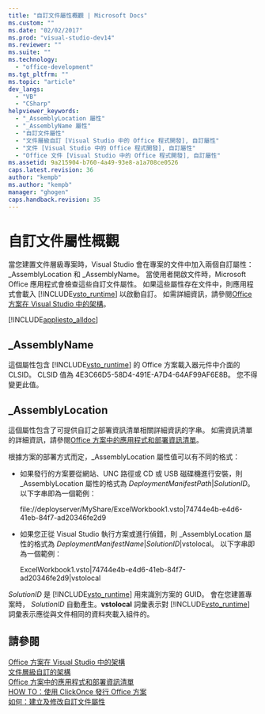 ```yaml
---
title: "自訂文件屬性概觀 | Microsoft Docs"
ms.custom: ""
ms.date: "02/02/2017"
ms.prod: "visual-studio-dev14"
ms.reviewer: ""
ms.suite: ""
ms.technology: 
  - "office-development"
ms.tgt_pltfrm: ""
ms.topic: "article"
dev_langs: 
  - "VB"
  - "CSharp"
helpviewer_keywords: 
  - "_AssemblyLocation 屬性"
  - "_AssemblyName 屬性"
  - "自訂文件屬性"
  - "文件層級自訂 [Visual Studio 中的 Office 程式開發], 自訂屬性"
  - "文件 [Visual Studio 中的 Office 程式開發], 自訂屬性"
  - "Office 文件 [Visual Studio 中的 Office 程式開發], 自訂屬性"
ms.assetid: 9a215904-b760-4a49-93e8-a1a708ce0526
caps.latest.revision: 36
author: "kempb"
ms.author: "kempb"
manager: "ghogen"
caps.handback.revision: 35
---
```

# 自訂文件屬性概觀
  當您建置文件層級專案時，Visual Studio 會在專案的文件中加入兩個自訂屬性：\_AssemblyLocation 和 \_AssemblyName。  當使用者開啟文件時，Microsoft Office 應用程式會檢查這些自訂文件屬性。  如果這些屬性存在文件中，則應用程式會載入 [!INCLUDE[vsto_runtime](../vsto/includes/vsto-runtime-md.md)] 以啟動自訂。  如需詳細資訊，請參閱[Office 方案在 Visual Studio 中的架構](../vsto/architecture-of-office-solutions-in-visual-studio.md)。  
  
 [!INCLUDE[appliesto_alldoc](../vsto/includes/appliesto-alldoc-md.md)]  
  
## \_AssemblyName  
 這個屬性包含 [!INCLUDE[vsto_runtime](../vsto/includes/vsto-runtime-md.md)] 的 Office 方案載入器元件中介面的 CLSID。  CLSID 值為 4E3C66D5\-58D4\-491E\-A7D4\-64AF99AF6E8B。  您不得變更此值。  
  
## \_AssemblyLocation  
 這個屬性包含了可提供自訂之部署資訊清單相關詳細資訊的字串。  如需資訊清單的詳細資訊，請參閱[Office 方案中的應用程式和部署資訊清單](../vsto/application-and-deployment-manifests-in-office-solutions.md)。  
  
 根據方案的部署方式而定，\_AssemblyLocation 屬性值可以有不同的格式：  
  
-   如果發行的方案要從網站、UNC 路徑或 CD 或 USB 磁碟機進行安裝，則 \_AssemblyLocation 屬性的格式為 *DeploymentManifestPath*|*SolutionID*。  以下字串即為一個範例：  
  
     file:\/\/deployserver\/MyShare\/ExcelWorkbook1.vsto|74744e4b\-e4d6\-41eb\-84f7\-ad20346fe2d9  
  
-   如果您正從 Visual Studio 執行方案或進行偵錯，則 \_AssemblyLocation 屬性的格式為 *DeploymentManifestName*|*SolutionID*|vstolocal。  以下字串即為一個範例：  
  
     ExcelWorkbook1.vsto|74744e4b\-e4d6\-41eb\-84f7\-ad20346fe2d9|vstolocal  
  
 *SolutionID* 是 [!INCLUDE[vsto_runtime](../vsto/includes/vsto-runtime-md.md)] 用來識別方案的 GUID。  會在您建置專案時， *SolutionID* 自動產生。**vstolocal** 詞彙表示對 [!INCLUDE[vsto_runtime](../vsto/includes/vsto-runtime-md.md)] 詞彙表示應從與文件相同的資料夾載入組件的。  
  
## 請參閱  
 [Office 方案在 Visual Studio 中的架構](../vsto/architecture-of-office-solutions-in-visual-studio.md)   
 [文件層級自訂的架構](../vsto/architecture-of-document-level-customizations.md)   
 [Office 方案中的應用程式和部署資訊清單](../vsto/application-and-deployment-manifests-in-office-solutions.md)   
 [HOW TO：使用 ClickOnce 發行 Office 方案](http://msdn.microsoft.com/zh-tw/2b6c247e-bc04-4ce4-bb64-c4e79bb3d5b8)   
 [如何：建立及修改自訂文件屬性](../vsto/how-to-create-and-modify-custom-document-properties.md)  
  
  